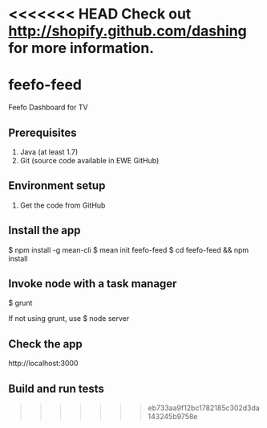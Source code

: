 <<<<<<< HEAD
Check out http://shopify.github.com/dashing for more information.
=======
feefo-feed
====================

Feefo Dashboard for TV

## Prerequisites

1. Java (at least 1.7)
2. Git (source code available in EWE GitHub)

## Environment setup
1. Get the code from GitHub
	
## Install the app
$ npm install -g mean-cli
$ mean init feefo-feed
$ cd feefo-feed && npm install

## Invoke node with a task manager
$ grunt

If not using grunt, use $ node server

## Check the app

http://localhost:3000

## Build and run tests
>>>>>>> eb733aa9f12bc1782185c302d3da143245b9758e
